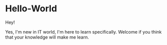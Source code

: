 # Hello-World

Hey!

Yes, I'm new in IT world, I'm here to learn specifically.
Welcome if you think that your knowledge will make me learn.
